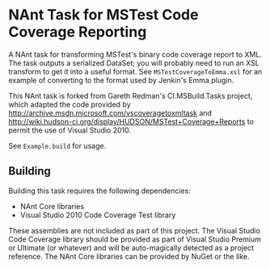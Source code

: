 NAnt Task for MSTest Code Coverage Reporting
============================================

A NAnt task for transforming MSTest's binary code coverage report to XML. The task outputs a serialized DataSet; you will probably need to run an XSL transform to get it into a useful format. See `MSTestCoverageToEmma.xsl` for an example of converting to the format used by Jenkin's Emma plugin.

This NAnt task is forked from Gareth Redman's CI.MSBuild.Tasks project, which adapted the code provided by http://archive.msdn.microsoft.com/vscoveragetoxmltask and http://wiki.hudson-ci.org/display/HUDSON/MSTest+Coverage+Reports to permit the use of Visual Studio 2010.

See `Example.build` for usage.

Building
--------

Building this task requires the following dependencies:
* NAnt Core libraries
* Visual Studio 2010 Code Coverage Test library

These assemblies are not included as part of this project. The Visual Studio Code Coverage library should be provided as part of Visual Studio Premium or Ultimate (or whatever) and will be auto-magically detected as a project reference. The NAnt Core libraries can be provided by NuGet or the like.
